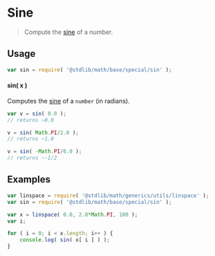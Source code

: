 Sine
===

> Compute the [sine][sine] of a number.

<!-- <usage> -->
## Usage

``` javascript
var sin = require( '@stdlib/math/base/special/sin' );
```

#### sin( x )

Computes the [sine][sine] of a `number` (in radians).

``` javascript
var v = sin( 0.0 );
// returns ~0.0

v = sin( Math.PI/2.0 );
// returns ~1.0

v = sin( -Math.PI/6.0 );
// returns ~-1/2
```

<!-- </usage> -->

<!-- <examples> -->
## Examples

``` javascript
var linspace = require( '@stdlib/math/generics/utils/linspace' );
var sin = require( '@stdlib/math/base/special/sin' );

var x = linspace( 0.0, 2.0*Math.PI, 100 );
var i;

for ( i = 0; i < x.length; i++ ) {
    console.log( sin( x[ i ] ) );
}
```

<!-- </examples> -->

<!-- <links> -->
[sine]: https://en.wikipedia.org/wiki/Sine
<!-- </links> -->
